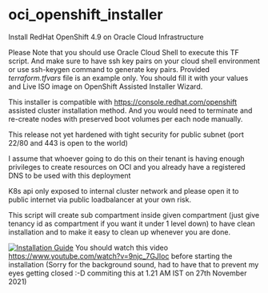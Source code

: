 # oci_openshift_installer
Install RedHat OpenShift 4.9 on Oracle Cloud Infrastructure

Please Note that you should use Oracle Cloud Shell to execute this TF script. And make sure to have ssh key pairs on your cloud shell environment or use ssh-keygen command to generate key pairs. Provided *terraform.tfvars* file is an example only. You should fill it with your values and Live ISO image on OpenShift Assisted Installer Wizard. 

This installer is compatible with https://console.redhat.com/openshift assisted cluster installation method. And you would need to terminate and re-create nodes with preserved boot volumes per each node manually.

This release not yet hardened with tight security for public subnet (port 22/80 and 443 is open to the world)

I assume that whoever going to do this on their tenant is having enough privileges to create resources on OCI and you already have a registered DNS to be used with this deployment

K8s api only exposed to internal cluster network and please open it to public internet via public loadbalancer at your own risk. 

This script will create sub compartment inside given compartment (just give tenancy id as compartment if you want it under 1 level down) to have clean installation and to make it easy to clean up whenever you are done.

[![Installation Guide](https://img.youtube.com/vi/9njc_7GJIoc/0.jpg)](https://www.youtube.com/watch?v=9njc_7GJIoc)
You should watch this video https://www.youtube.com/watch?v=9njc_7GJIoc before starting the installation (Sorry for the background sound, had to have that to prevent my eyes getting closed :-D commiting this at 1.21 AM IST on 27th November 2021)

